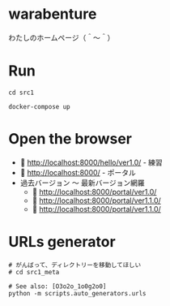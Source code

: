 # warabenture

わたしのホームページ（＾～＾）

# Run

```shell
cd src1

docker-compose up
```

# Open the browser

* 📖 [http://localhost:8000/hello/ver1.0/](http://localhost:8000/hello/ver1.0/) - 練習
* 📖 [http://localhost:8000/](http://localhost:8000/) - ポータル
* 過去バージョン ～ 最新バージョン網羅
    * 📖 [http://localhost:8000/portal/ver1.0/](http://localhost:8000/portal/ver1.0/)
    * 📖 [http://localhost:8000/portal/ver1.1.0/](http://localhost:8000/portal/ver1.1.0/)
    * 📖 [http://localhost:8000/portal/ver1.1.0/](http://localhost:8000/portal/ver1.2.0/)

# URLs generator

```shell
# がんばって、ディレクトリーを移動してほしい
# cd src1_meta

# See also: [O3o2o_1o0g2o0]
python -m scripts.auto_generators.urls
```
